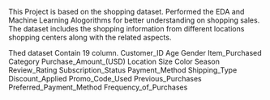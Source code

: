 This Project is based on the shopping dataset.
Performed the EDA and Machine Learning Alogorithms for better understanding on shopping sales.
The dataset includes the shopping information from different locations shopping centers along with the related aspects.

Thed dataset Contain 19 column.
Customer_ID
Age
Gender
Item_Purchased
Category
Purchase_Amount_(USD)
Location
Size
Color
Season
Review_Rating
Subscription_Status
Payment_Method
Shipping_Type
Discount_Applied
Promo_Code_Used
Previous_Purchases
Preferred_Payment_Method
Frequency_of_Purchases
